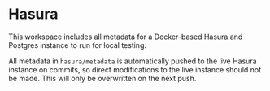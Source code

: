 # Hasura 

This workspace includes all metadata for a Docker-based Hasura and Postgres instance to run for local testing. 

All metadata in `hasura/metadata` is automatically pushed to the live Hasura instance on commits, so direct modifications to the live instance should not be made. This will only be overwritten on the next push.